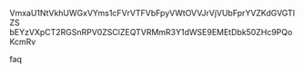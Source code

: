 VmxaU1NtVkhUWGxVYms1cFVrVTFVbFpyVWtOVVJrVjVUbFprYVZKdGVGTlZS
bEYzVXpCT2RGSnRPV0ZSClZEQTVRMmR3Y1dWSE9EMEtDbk50ZHc9PQoKcmRv

faq